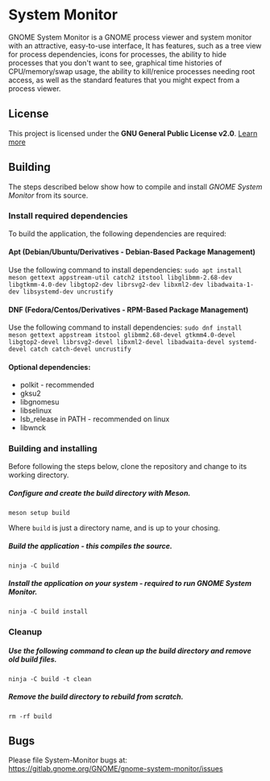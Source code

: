 # System Monitor
GNOME System Monitor is a GNOME process viewer and system monitor with an attractive, 
easy-to-use interface, It has features, such as a tree view for process dependencies,
icons for processes, the ability to hide processes that you don't want to see,
graphical time histories of CPU/memory/swap usage,
the ability to kill/renice processes needing root access,
as well as the standard features that you might expect from a process viewer.

## License
This project is licensed under the **GNU General Public License v2.0**. [Learn more](https://choosealicense.com/licenses/gpl-2.0/)

## Building
The steps described below show how to compile and install _GNOME System Monitor_ from its source.

### Install required dependencies
To build the application, the following dependencies are required:

#### Apt (Debian/Ubuntu/Derivatives - Debian-Based Package Management)
Use the following command to install dependencies:
`sudo apt install meson gettext appstream-util catch2 itstool libglibmm-2.68-dev libgtkmm-4.0-dev libgtop2-dev librsvg2-dev libxml2-dev libadwaita-1-dev libsystemd-dev uncrustify`

#### DNF (Fedora/Centos/Derivatives - RPM-Based Package Management)
Use the following command to install dependencies:
`sudo dnf install meson gettext appstream itstool glibmm2.68-devel gtkmm4.0-devel libgtop2-devel librsvg2-devel libxml2-devel libadwaita-devel systemd-devel catch catch-devel uncrustify`

#### Optional dependencies:
- polkit - recommended
- gksu2
- libgnomesu
- libselinux
- lsb_release in PATH - recommended on linux
- libwnck


### Building and installing
Before following the steps below, clone the repository and change to its working directory.

##### Configure and create the build directory with Meson.
`meson setup build`

Where `build` is just a directory name, and is up to your chosing.
##### Build the application - this compiles the source.
`ninja -C build`
 
##### Install the application on your system - required to run _GNOME System Monitor_.
`ninja -C build install`

### Cleanup

##### Use the following command to clean up the build directory and remove old build files.
`ninja -C build -t clean`

##### Remove the build directory to rebuild from scratch.
`rm -rf build`

## Bugs

Please file System-Monitor bugs at:
https://gitlab.gnome.org/GNOME/gnome-system-monitor/issues
